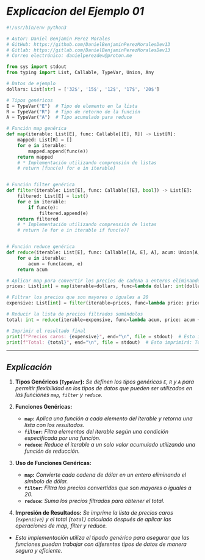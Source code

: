 <!-- Autor: Daniel Benjamin Perez Morales -->
<!-- GitHub: https://github.com/DanielBenjaminPerezMoralesDev13 -->
<!-- Gitlab: https://gitlab.com/DanielBenjaminPerezMoralesDev13 -->
<!-- Correo electrónico: danielperezdev@proton.me -->

# ***Explicacion del Ejemplo 01***

```python
#!/usr/bin/env python3

# Autor: Daniel Benjamin Perez Morales
# GitHub: https://github.com/DanielBenjaminPerezMoralesDev13
# Gitlab: https://gitlab.com/DanielBenjaminPerezMoralesDev13
# Correo electrónico: danielperezdev@proton.me

from sys import stdout
from typing import List, Callable, TypeVar, Union, Any

# Datos de ejemplo
dollars: List[str] = ['32$', '15$', '12$', '17$', '20$']

# Tipos genéricos
E = TypeVar("E")  # Tipo de elemento en la lista
R = TypeVar("R")  # Tipo de retorno de la función
A = TypeVar("A")  # Tipo acumulado para reduce

# Función map genérica
def map(iterable: List[E], func: Callable[[E], R]) -> List[R]:
    mapped: List[R] = []
    for e in iterable:
        mapped.append(func(e))
    return mapped
    # * Implementación utilizando comprensión de listas
    # return [func(e) for e in iterable]


# Función filter genérica
def filter(iterable: List[E], func: Callable[[E], bool]) -> List[E]:
    filtered: List[E] = list()
    for e in iterable:
        if func(e):
            filtered.append(e)
    return filtered
    # * Implementación utilizando comprensión de listas
    # return [e for e in iterable if func(e)]


# Función reduce genérica
def reduce(iterable: List[E], func: Callable[[A, E], A], acum: Union[A, Any] = 0) -> A:
    for e in iterable:
        acum = func(acum, e)
    return acum

# Aplicar map para convertir los precios de cadena a enteros eliminando el símbolo de dólar
prices: List[int] = map(iterable=dollars, func=lambda dollar: int(dollar[0:-1:1]))

# Filtrar los precios que son mayores o iguales a 20
expensive: List[int] = filter(iterable=prices, func=lambda price: price >= 20)

# Reducir la lista de precios filtrados sumándolos
total: int = reduce(iterable=expensive, func=lambda acum, price: acum + price, acum=0)

# Imprimir el resultado final
print(f"Precios caros: {expensive}", end="\n", file = stdout)  # Esto imprimirá: Precios caros: [32, 20]
print(f"Total: {total}", end="\n", file = stdout)  # Esto imprimirá: Total: 52
```

---

## ***Explicación***

1. **Tipos Genéricos (`TypeVar`):** *Se definen los tipos genéricos `E`, `R` y `A` para permitir flexibilidad en los tipos de datos que pueden ser utilizados en las funciones `map`, `filter` y `reduce`.*

2. **Funciones Genéricas:**
   - **`map`:** *Aplica una función a cada elemento del iterable y retorna una lista con los resultados.*
   - **`filter`:** *Filtra elementos del iterable según una condición especificada por una función.*
   - **`reduce`:** *Reduce el iterable a un solo valor acumulado utilizando una función de reducción.*

3. **Uso de Funciones Genéricas:**
   - **`map`:** *Convierte cada cadena de dólar en un entero eliminando el símbolo de dólar.*
   - **`filter`:** *Filtra los precios convertidos que son mayores o iguales a 20.*
   - **`reduce`:** *Suma los precios filtrados para obtener el total.*

4. **Impresión de Resultados:** *Se imprime la lista de precios caros (`expensive`) y el total (`total`) calculado después de aplicar las operaciones de map, filter y reduce.*

- *Esta implementación utiliza el tipado genérico para asegurar que las funciones puedan trabajar con diferentes tipos de datos de manera segura y eficiente.*
